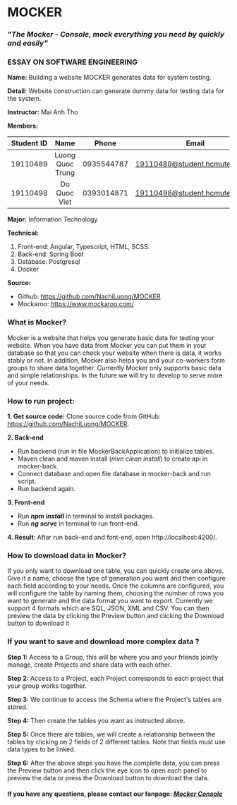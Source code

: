 # MOCKER
### _"The Mocker - Console, mock everything you need by quickly and easily"_
### ESSAY ON SOFTWARE ENGINEERING

**Name:** Building a website MOCKER generates data for system testing.

**Detail:** Website construction can generate dummy data for testing data for the system.

**Instructor:** Mai Anh Tho

**Members:**

| Student ID |       Name       |   Phone    |             Email              |
|:----------:|:----------------:|:----------:|:------------------------------:|
|  19110489  | Luong Quoc Trung | 0935544787 | 19110489@student.hcmute.edu.vn |
|  19110498  |   Do Quoc Viet   | 0393014871 | 19110498@student.hcmute.edu.vn |

**Major:** Information Technology

**Technical:**
1. Front-end: Angular, Typescript, HTML, SCSS.
2. Back-end: Spring Boot
3. Database: Postgresql
4. Docker

**Source:**

* Github: https://github.com/NachiLuong/MOCKER
* Mockaroo: https://www.mockaroo.com/



### What is Mocker?

Mocker is a website that helps you generate basic data for testing your website. When you have data from Mocker you can put them in your database so that you can check your website when there is data, it works stably or not. In addition, Mocker also helps you and your co-workers form groups to share data together. Currently Mocker only supports basic data and simple relationships. In the future we will try to develop to serve more of your needs.

### **How to run project:**
**1. Get source code:** Clone source code from GitHub: https://github.com/NachiLuong/MOCKER.


**2. Back-end**

* Run backend (run in file MockerBackApplication) to initialize tables.
* Maven clean and maven install (_mvn clean install_) to create api in mocker-back.
* Connect database and open file database in mocker-back and  run script.
* Run backend again.

**3. Front-end**

* Run _**npm install**_ in terminal to install packages.
* Run **_ng serve_** in terminal to run front-end.

**4. Result**: After run back-end and font-end, open http://localhost:4200/.

### How to download data in Mocker?

If you only want to download one table, you can quickly create one above. Give it a name, choose the type of generation you want and then configure each field according to your needs. Once the columns are configured, you will configure the table by naming them, choosing the number of rows you want to generate and the data format you want to export. Currently we support 4 formats which are SQL, JSON, XML and CSV. You can then preview the data by clicking the Preview button and clicking the Download button to download it
### If you want to save and download more complex data ?

**Step 1:**	Access to a Group, this will be where you and your friends jointly manage, create Projects and share data with each other.

**Step 2:**	Access to a Project, each Project corresponds to each project that your group works together.

**Step 3:**	We continue to access the Schema where the Project's tables are stored.

**Step 4:**	Then create the tables you want as instructed above.

**Step 5:**	Once there are tables, we will create a relationship between the tables by clicking on 2 fields of 2 different tables. Note that fields must use data types to be linked.

**Step 6:**	After the above steps you have the complete data, you can press the Preview button and then click the eye icon to open each panel to preview the data or press the Download button to download the data.

#### If you have any questions, please contact our fanpage: _[Mocker Console](https://www.facebook.com/Mocker-Console-108216655669836)_